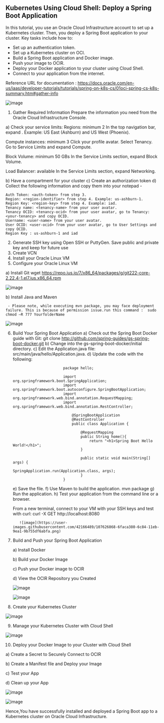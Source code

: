 Kubernetes Using Cloud Shell: Deploy a Spring Boot Application
-----------------------------------------------------------------
In this tutorial, you use an Oracle Cloud Infrastructure account to set up a Kubernetes cluster. Then, you deploy a Spring Boot application to your cluster. Key tasks include how to:

- Set up an authentication token.
- Set up a Kubernetes cluster on OCI.
- Build a Spring Boot application and Docker image.
- Push your image to OCIR.
- Deploy your Docker application to your cluster using Cloud Shell.
- Connect to your application from the internet.

Reference URL for documentation : https://docs.oracle.com/en-us/iaas/developer-tutorials/tutorials/spring-on-k8s-cs/01oci-spring-cs-k8s-summary.htm#gather-info



![image](https://user-images.githubusercontent.com/42166489/107624419-d760ef80-6c80-11eb-8c00-c0de932e239b.png)



1. Gather Required Information
  Prepare the information you need from the Oracle Cloud Infrastructure Console.

a) Check your service limits:
  Regions: minimum 2
   In the top navigation bar, expand <region>. Example: US East (Ashburn) and US West (Phoenix).

  Compute instances: minimum 3
   Click your profile avatar. Select Tenancy. Go to Service Limits and expand Compute.

  Block Volume: minimum 50 GBs
   In the Service Limits section, expand Block Volume.

  Load Balancer: available
   In the Service Limits section, expand Networking.
 
 b) Have a compartment for your cluster
 c) Create an authorization token
 d) Collect the following information and copy them into your notepad -
 

    Auth Token: <auth-token> from step 3.
    Region: <region-identifier> from step 4. Example: us-ashburn-1.
    Region Key: <region-key> from step 4. Example: iad.
    Tenancy name: <tenancy-name> from your user avatar.
    Tenancy OCID: <tenancy-ocid> from your user avatar, go to Tenancy:<your-tenancy> and copy OCID.
    Username: <user-name> from your user avatar.
    User OCID: <user-ocid> from your user avatar, go to User Settings and copy OCID.
    Region Key : us-ashburn-1 and iad

2. Generate SSH key using Open SSH or PuttyGen. Save public and private key and keep for future use
3. Create VCN
4. Install your Oracle Linux VM
5. Configure your Oracle Linux VM

  a) Install Git
     wget https://repo.ius.io/7/x86_64/packages/g/git222-core-2.22.4-1.el7.ius.x86_64.rpm  
     
   ![image](https://user-images.githubusercontent.com/42166489/107626717-37a56080-6c84-11eb-92f2-24f5f4ab6426.png)
     
   b) Install Java and Maven
   
     - Please note, while executing mvn package, you may face deployment failure. This is because of permission issue.run this command :  sudo chmod –R 777 YourfolderName
     
  ![image](https://user-images.githubusercontent.com/42166489/107626779-4ab83080-6c84-11eb-9a4b-9f3821bec28c.png)

6. Build Your Spring Boot Application
   a) Check out the Spring Boot Docker guide with Git:
      git clone http://github.com/spring-guides/gs-spring-boot-docker.git
   b)  Change into the gs-spring-boot-docker/initial directory.
   c)  Edit the Application.java file: src/main/java/hello/Application.java.
   d)  Update the code with the following:   
                        
                              package hello;

                              import org.springframework.boot.SpringApplication;
                              import org.springframework.boot.autoconfigure.SpringBootApplication;
                              import org.springframework.web.bind.annotation.RequestMapping;
                              import org.springframework.web.bind.annotation.RestController;

                                  @SpringBootApplication
                                  @RestController
                                  public class Application {

                                      @RequestMapping
                                      public String home(){
                                          return "<h1>Spring Boot Hello World!</h1>";
                                      }

                                      public static void main(String[] args) {
                                          SpringApplication.run(Application.class, args);
                                      }
                              }
                    
   e) Save the file.
   f) Use Maven to build the application.
      mvn package
   g) Run the application.
   h) Test your application from the command line or a browser.

      From a new terminal, connect to your VM with your SSH keys and test with curl:
          curl -X GET http://localhost:8080
          
          ![image](https://user-images.githubusercontent.com/42166489/107626868-6faca380-6c84-11eb-9ea1-9b755df6abfa.png)

               
7. Build and Push your Spring Boot Application

   a) Install Docker
   
   b) Build your Docker Image
   
   c) Push your Docker image to OCIR
   
   d) View the OCIR Repository you Created
   
   ![image](https://user-images.githubusercontent.com/42166489/107628296-720ffd00-6c86-11eb-8576-3c524ed1ba06.png)
   
   
   ![image](https://user-images.githubusercontent.com/42166489/107628311-79370b00-6c86-11eb-8b47-618996c9077e.png)


8. Create your Kubernetes Cluster

  ![image](https://user-images.githubusercontent.com/42166489/107628661-fbbfca80-6c86-11eb-9f8e-f31f4fc19fdb.png)
  
9. Manage your Kubernetes Cluster with Cloud Shell

  ![image](https://user-images.githubusercontent.com/42166489/107629176-b8b22700-6c87-11eb-819c-dba50e9c6a1a.png)
  
  
10. Deploy your Docker Image to your Cluster with Cloud Shell

  a) Create a Secret to Securely Connect to OCIR
  
  b) Create a Manifest file and Deploy your Image
  
  c) Test your App
  
  d) Clean up your App
  
  ![image](https://user-images.githubusercontent.com/42166489/107629219-c9fb3380-6c87-11eb-8303-446f656ed13e.png)
  
  ![image](https://user-images.githubusercontent.com/42166489/107629261-db444000-6c87-11eb-8f46-bc7406b01bee.png)
  
  
  
  Hence,You have successfully installed and deployed a Spring Boot app to a Kubernetes cluster on Oracle Cloud Infrastructure.
  
  
  
  
  

